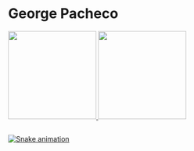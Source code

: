 
# George Pacheco

 
 <div>
  <a href="https://github.com/layka-pacheco">
  <img height="180em" src="https://github-readme-stats.vercel.app/api?username=layka-pacheco&show_icons=true&theme=dracula&include_all_commits=true&count_private=true"/>
  <img height="180em" src="https://github-readme-stats.vercel.app/api/top-langs/?username=layka-pacheco&layout=compact&langs_count=7&theme=dracula"/>
</div>
  
 ##
 
<div>
 
  ![Snake animation](https://github.com/layka-pacheco/layka-pacheco/blob/output/github-contribution-grid-snake.svg)
